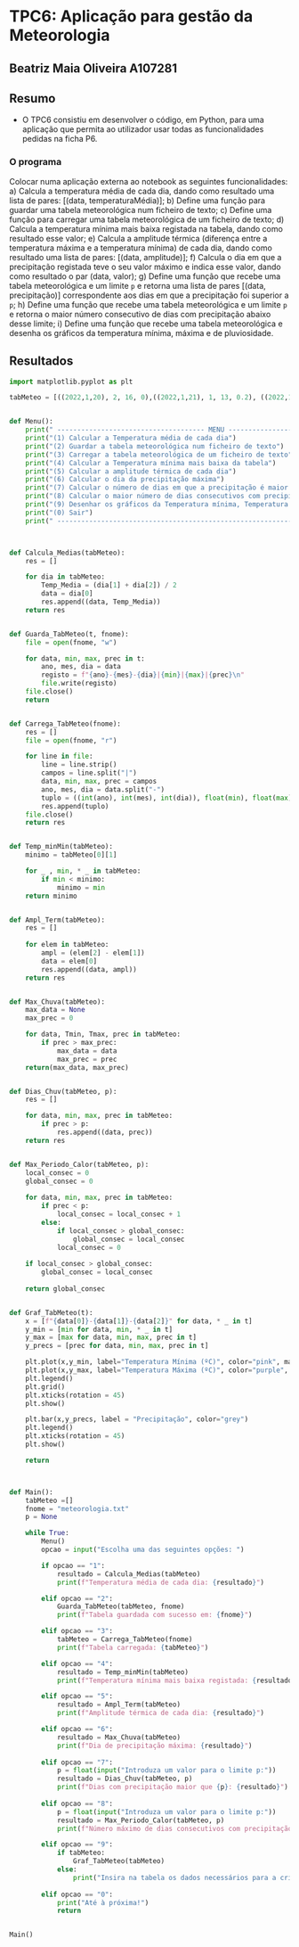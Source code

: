 # TPC6: Aplicação para gestão da Meteorologia

## Beatriz Maia Oliveira A107281

## Resumo
- O TPC6 consistiu em desenvolver o código, em Python, para uma aplicação que permita ao utilizador usar todas as funcionalidades pedidas na ficha P6.

### O programa
Colocar numa aplicação externa ao notebook as seguintes funcionalidades:
  a) Calcula a temperatura média de cada dia, dando como resultado uma lista de pares: [(data, temperaturaMédia)];
  b) Define uma função para guardar uma tabela meteorológica num ficheiro de texto;
  c) Define uma função para carregar uma tabela meteorológica de um ficheiro de texto;
  d) Calcula a temperatura mínima mais baixa registada na tabela, dando como resultado esse valor;
  e) Calcula a amplitude térmica (diferença entre a temperatura máxima e a temperatura mínima) de cada dia, dando como resultado uma lista de pares: [(data, amplitude)];
  f) Calcula o dia em que a precipitação registada teve o seu valor máximo e indica esse valor, dando como resultado o par (data, valor);
  g) Define uma função que recebe uma tabela meteorológica e um limite `p` e retorna uma lista de pares [(data, precipitação)] correspondente aos dias em que a precipitação foi superior a `p`;
  h) Define uma função que recebe uma tabela meteorológica e um limite `p` e retorna o maior número consecutivo de dias com precipitação abaixo desse limite;
  i) Define uma função que recebe uma tabela meteorológica e desenha os gráficos da temperatura mínima, máxima e de pluviosidade.

## Resultados
```python
import matplotlib.pyplot as plt

tabMeteo = [((2022,1,20), 2, 16, 0),((2022,1,21), 1, 13, 0.2), ((2022,1,22), 7, 17, 0.01)]  


def Menu():
    print(" ------------------------------------- MENU ------------------------------------------- ")
    print("(1) Calcular a Temperatura média de cada dia")
    print("(2) Guardar a tabela meteorológica num ficheiro de texto")
    print("(3) Carregar a tabela meteorológica de um ficheiro de texto")
    print("(4) Calcular a Temperatura mínima mais baixa da tabela")
    print("(5) Calcular a amplitude térmica de cada dia")
    print("(6) Calcular o dia da precipitação máxima")
    print("(7) Calcular o número de dias em que a precipitação é maior que um valor p")
    print("(8) Calcular o maior número de dias consecutivos com precipitação abaixo do limite p")
    print("(9) Desenhar os gráficos da Temperatura mínima, Temperatura máxima e pluviosidade")
    print("(0) Sair")
    print(" -------------------------------------------------------------------------------------- ")



def Calcula_Medias(tabMeteo):
    res = []

    for dia in tabMeteo:   
        Temp_Media = (dia[1] + dia[2]) / 2
        data = dia[0]
        res.append((data, Temp_Media))
    return res


def Guarda_TabMeteo(t, fnome):
    file = open(fnome, "w")

    for data, min, max, prec in t:
        ano, mes, dia = data
        registo = f"{ano}-{mes}-{dia}|{min}|{max}|{prec}\n"
        file.write(registo)
    file.close()
    return


def Carrega_TabMeteo(fnome):
    res = []
    file = open(fnome, "r")

    for line in file:         
        line = line.strip()      
        campos = line.split("|")  
        data, min, max, prec = campos  
        ano, mes, dia = data.split("-") 
        tuplo = ((int(ano), int(mes), int(dia)), float(min), float(max), float(prec))
        res.append(tuplo)
    file.close()
    return res


def Temp_minMin(tabMeteo):
    minimo = tabMeteo[0][1]

    for _ , min, * _ in tabMeteo: 
        if min < minimo:
            minimo = min
    return minimo


def Ampl_Term(tabMeteo):
    res = []
    
    for elem in tabMeteo:
        ampl = (elem[2] - elem[1])
        data = elem[0]
        res.append((data, ampl))
    return res


def Max_Chuva(tabMeteo):
    max_data = None
    max_prec = 0

    for data, Tmin, Tmax, prec in tabMeteo:
        if prec > max_prec:
            max_data = data
            max_prec = prec
    return(max_data, max_prec)


def Dias_Chuv(tabMeteo, p):
    res = []

    for data, min, max, prec in tabMeteo:
        if prec > p:
            res.append((data, prec))
    return res


def Max_Periodo_Calor(tabMeteo, p):
    local_consec = 0
    global_consec = 0
    
    for data, min, max, prec in tabMeteo:
        if prec < p:
            local_consec = local_consec + 1
        else:
            if local_consec > global_consec:
                global_consec = local_consec
            local_consec = 0
    
    if local_consec > global_consec:
        global_consec = local_consec
          
    return global_consec


def Graf_TabMeteo(t):
    x = [f"{data[0]}-{data[1]}-{data[2]}" for data, * _ in t]
    y_min = [min for data, min, * _ in t]
    y_max = [max for data, min, max, prec in t]
    y_precs = [prec for data, min, max, prec in t]

    plt.plot(x,y_min, label="Temperatura Mínima (ºC)", color="pink", marker="o")       
    plt.plot(x,y_max, label="Temperatura Máxima (ºC)", color="purple", marker="o")        
    plt.legend()
    plt.grid()
    plt.xticks(rotation = 45)
    plt.show()

    plt.bar(x,y_precs, label = "Precipitação", color="grey")                              
    plt.legend()
    plt.xticks(rotation = 45)
    plt.show()

    return



def Main():
    tabMeteo =[]
    fnome = "meteorologia.txt"
    p = None

    while True:
        Menu()
        opcao = input("Escolha uma das seguintes opções: ")

        if opcao == "1":
            resultado = Calcula_Medias(tabMeteo)
            print(f"Temperatura média de cada dia: {resultado}")

        elif opcao == "2":
            Guarda_TabMeteo(tabMeteo, fnome)
            print(f"Tabela guardada com sucesso em: {fnome}")

        elif opcao == "3":
            tabMeteo = Carrega_TabMeteo(fnome)
            print(f"Tabela carregada: {tabMeteo}")

        elif opcao == "4":
            resultado = Temp_minMin(tabMeteo)
            print(f"Temperatura mínima mais baixa registada: {resultado}")

        elif opcao == "5":
            resultado = Ampl_Term(tabMeteo)
            print(f"Amplitude térmica de cada dia: {resultado}")

        elif opcao == "6":
            resultado = Max_Chuva(tabMeteo)
            print(f"Dia de precipitação máxima: {resultado}")
        
        elif opcao == "7":
            p = float(input("Introduza um valor para o limite p:"))
            resultado = Dias_Chuv(tabMeteo, p)
            print(f"Dias com precipitação maior que {p}: {resultado}")
        
        elif opcao == "8":
            p = float(input("Introduza um valor para o limite p:"))
            resultado = Max_Periodo_Calor(tabMeteo, p)
            print(f"Número máximo de dias consecutivos com precipitação abaixo de {p}: {resultado}")

        elif opcao == "9":
            if tabMeteo:
                Graf_TabMeteo(tabMeteo)
            else:
                print("Insira na tabela os dados necessários para a criação dos gráficos.")
        
        elif opcao == "0":
            print("Até à próxima!")
            return


Main()
